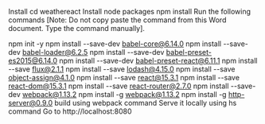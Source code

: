 Install
cd weathereact
Install node packages npm install
Run the following commands
[Note:  Do not copy paste the command from this Word document. Type the command manually].

npm init -y
npm install --save-dev babel-core@6.14.0
npm install --save-dev babel-loader@6.2.5
npm install --save-dev babel-preset-es2015@6.14.0
npm install --save-dev babel-preset-react@6.11.1
npm install --save flux@2.1.1
npm install --save lodash@4.15.0
npm install --save object-assign@4.1.0
npm install --save react@15.3.1
npm install --save react-dom@15.3.1
npm install --save react-router@2.7.0
npm install --save-dev webpack@1.13.2
npm install -g webpack@1.13.2
npm install -g http-server@0.9.0
build using webpack command
Serve it locally using hs command
Go to http://localhost:8080